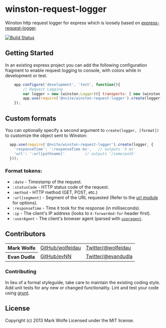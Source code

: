 # winston-request-logger

Winston http request logger for express which is loosely based on [express-request-logger](https://github.com/mathrawka/express-request-logger).

[![Build Status](https://secure.travis-ci.org/wolfeidau/winston-request-logger.png)](http://travis-ci.org/wolfeidau/winston-request-logger)

## Getting Started
In an existing express project you can add the following configuration fragment to enable request logging to console,
with colors while in development or test.

```javascript
    app.configure('development', 'test', function(){
        // Request Logging
        var logger = new (winston.Logger)({ transports: [ new (winston.transports.Console)({colorize:true}) ] });
        app.use(require('@nvite/winston-request-logger').create(logger));
    });
```

## Custom formats
You can optionally specify a second argument to `create(logger, [format])` to customize the object sent to Winston:

```javascript
  app.use(require('@nvite/winston-request-logger').create(logger, {
    'responseTime': ':responseTime ms',   // outputs '5 ms'
    'url': ':url[pathname]'         // outputs '/some/path'
  }));
```

### Format tokens:
* `:date` - Timestamp of the request.
* `:statusCode` - HTTP status code of the request.
* `:method` - HTTP method (GET, POST, etc.)
* `:url[segment]` - Segment of the URL requested (Refer to the [url module](http://nodejs.org/api/url.html) for options).
* `:responseTime` - Time it took for the response (in milliseconds).
* `:ip` - The client's IP address (looks to `X-forwarded-for` header first).
* `:userAgent` - The client's browser agent (parsed with [`useragent`](https://github.com/3rd-Eden/useragent).


## Contributors
<table><tbody>
<tr><th align="left">Mark Wolfe</th><td><a href="https://github.com/wolfeidau">GitHub/wolfeidau</a></td><td><a href="http://twitter.com/wolfeidau">Twitter/@wolfeidau</a></td></tr>
<tr><th align="left">Evan Dudla</th><td><a href="https://github.com/epd">GitHub/evNN</a></td><td><a href="http://twitter.com/evandudla">Twitter/@evandudla</a></td></tr>
</tbody></table>

### Contributing
In lieu of a formal styleguide, take care to maintain the existing coding style. Add unit tests for any new or changed functionality. Lint and test your code using [grunt](https://github.com/gruntjs/grunt).


## License
Copyright (c) 2013 Mark Wolfe
Licensed under the MIT license.